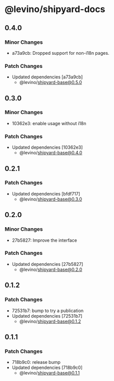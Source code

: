 # @levino/shipyard-docs

## 0.4.0

### Minor Changes

- a73a9cb: Dropped support for non-i18n pages.

### Patch Changes

- Updated dependencies [a73a9cb]
  - @levino/shipyard-base@0.5.0

## 0.3.0

### Minor Changes

- 10362e3: enable usage without i18n

### Patch Changes

- Updated dependencies [10362e3]
  - @levino/shipyard-base@0.4.0

## 0.2.1

### Patch Changes

- Updated dependencies [bfdf717]
  - @levino/shipyard-base@0.3.0

## 0.2.0

### Minor Changes

- 27b5827: Improve the interface

### Patch Changes

- Updated dependencies [27b5827]
  - @levino/shipyard-base@0.2.0

## 0.1.2

### Patch Changes

- 72531b7: bump to try a publication
- Updated dependencies [72531b7]
  - @levino/shipyard-base@0.1.2

## 0.1.1

### Patch Changes

- 718b9c0: release bump
- Updated dependencies [718b9c0]
  - @levino/shipyard-base@0.1.1
